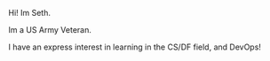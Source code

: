 Hi! Im Seth.

Im a US Army Veteran.

I have an express interest in learning in the CS/DF field, and DevOps!

